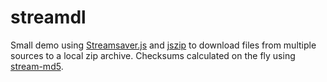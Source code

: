 # streamdl

Small demo using
[Streamsaver.js](https://github.com/jimmywarting/StreamSaver.js) and
[jszip](http://stuk.github.io/jszip/) to download files from multiple sources
to a local zip archive. Checksums calculated on the fly using
[stream-md5](https://github.com/fastest963/stream-js-md5).



